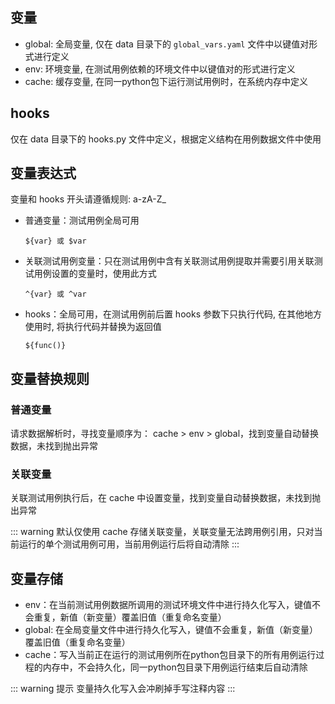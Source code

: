 ## 变量

- global: 全局变量, 仅在 data 目录下的 `global_vars.yaml` 文件中以键值对形式进行定义
- env: 环境变量, 在测试用例依赖的环境文件中以键值对的形式进行定义
- cache: 缓存变量, 在同一python包下运行测试用例时，在系统内存中定义

## hooks

仅在 data 目录下的 hooks.py 文件中定义，根据定义结构在用例数据文件中使用

## 变量表达式

变量和 hooks 开头请遵循规则: a-zA-Z_

- 普通变量：测试用例全局可用

   ```text
   ${var} 或 $var
   ```

- 关联测试用例变量：只在测试用例中含有关联测试用例提取并需要引用关联测试用例设置的变量时，使用此方式

   ```text
   ^{var} 或 ^var
   ```

- hooks：全局可用，在测试用例前后置 hooks 参数下只执行代码, 在其他地方使用时, 将执行代码并替换为返回值

   ```text
   ${func()}
   ```

## 变量替换规则

### 普通变量

请求数据解析时，寻找变量顺序为： cache > env > global，找到变量自动替换数据，未找到抛出异常

### 关联变量

关联测试用例执行后，在 cache 中设置变量，找到变量自动替换数据，未找到抛出异常

::: warning
默认仅使用 cache 存储关联变量，关联变量无法跨用例引用，只对当前运行的单个测试用例可用，当前用例运行后将自动清除
:::

## 变量存储

- env：在当前测试用例数据所调用的测试环境文件中进行持久化写入，键值不会重复，新值（新变量）覆盖旧值（重复命名变量）
- global: 在全局变量文件中进行持久化写入，键值不会重复，新值（新变量）覆盖旧值（重复命名变量）
- cache：写入当前正在运行的测试用例所在python包目录下的所有用例运行过程的内存中，不会持久化，同一python包目录下用例运行结束后自动清除

::: warning 提示
变量持久化写入会冲刷掉手写注释内容
:::
